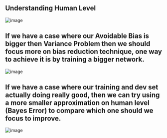 ## Understanding Human Level

![image](https://user-images.githubusercontent.com/79896959/114708251-50e68e00-9d55-11eb-97d0-e25442653263.png)

## If we have a case where our **Avoidable Bias** is bigger then **Variance Problem** then we should focus more on bias reduction technique, one way to achieve it is by training a bigger network.
![image](https://user-images.githubusercontent.com/79896959/114708674-dc601f00-9d55-11eb-9564-5cbefe5a2f64.png)

## If we have a case where our training and dev set actually doing really good, then we can try using a more smaller approximation on human level (Bayes Error) to compare which one should we focus to improve.
![image](https://user-images.githubusercontent.com/79896959/114709310-9c4d6c00-9d56-11eb-801b-2e563d1335b5.png)
